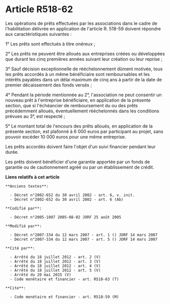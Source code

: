 # Article R518-62

Les opérations de prêts effectuées par les associations dans le cadre de l'habilitation délivrée en application de l'article
R. 518-59 doivent répondre aux caractéristiques suivantes :

1° Les prêts sont effectués à titre onéreux ;

2° Les prêts ne peuvent être alloués aux entreprises créées ou développées que durant les cinq premières années suivant leur
création ou leur reprise ;

3° Sauf décision exceptionnelle de rééchelonnement dûment motivée, tous les prêts accordés à un même bénéficiaire sont
remboursables et les intérêts payables dans un délai maximum de cinq ans à partir de la date de premier décaissement des
fonds versés ;

4° Pendant la période mentionnée au 2°, l'association ne peut consentir un nouveau prêt à l'entreprise bénéficiaire, en
application de la présente section, que si l'échéancier de remboursement du ou des prêts précédemment alloués, éventuellement
rééchelonnés dans les conditions prévues au 3°, est respecté ;

5° Le montant total de l'encours des prêts alloués, en application de la présente section, est plafonné à 6 000 euros par
participant au projet, sans pouvoir excéder 10 000 euros pour une même entreprise.

Les prêts accordés doivent faire l'objet d'un suivi financier pendant leur durée.

Les prêts doivent bénéficier d'une garantie apportée par un fonds de garantie ou de cautionnement agréé ou par un
établissement de crédit.

**Liens relatifs à cet article**

	**Anciens textes**:

	  - Décret n°2002-652 du 30 avril 2002 - art. 6, v. init.
	  - Décret n°2002-652 du 30 avril 2002 - art. 6 (Ab)

	**Codifié par**:

	  - Décret n°2005-1007 2005-08-02 JORF 25 août 2005

	**Modifié par**:

	  - Décret n°2007-334 du 12 mars 2007 - art. 1 () JORF 14 mars 2007
	  - Décret n°2007-334 du 12 mars 2007 - art. 5 () JORF 14 mars 2007

	**Cité par**:

	  - Arrêté du 18 juillet 2012 - art. 2 (V)
	  - Arrêté du 18 juillet 2012 - art. 3 (V)
	  - Arrêté du 18 juillet 2012 - art. 4 (V)
	  - Arrêté du 18 juillet 2012 - art. 5 (V)
	  - Arrêté du 20 mai 2015 (V)
	  - Code monétaire et financier - art. R518-63 (T)

	**Cite**:

	  - Code monétaire et financier - art. R518-59 (M)
